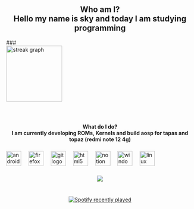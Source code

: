 <br clear="both">

<h2 align="center">Who am I?<br>Hello my name is sky and today I am studying programming</h2>
###

<div align="left">
  <img src="https://streak-stats.demolab.com?user=Skykkj&locale=en&mode=weekly&theme=nightowl&hide_border=false&border_radius=5&order=3" height="150" alt="streak graph"  />
</div>

###

<br clear="both">

<h4 align="center">What do I do?<br>I am currently developing ROMs, Kernels and build aosp for tapas and topaz (redmi note 12 4g)</h4>

###

<div align="left">
  <img src="https://cdn.jsdelivr.net/gh/devicons/devicon/icons/android/android-original.svg" height="40" alt="android logo"  />
  <img width="12" />
  <img src="https://cdn.jsdelivr.net/gh/devicons/devicon/icons/firefox/firefox-original.svg" height="40" alt="firefox logo"  />
  <img width="12" />
  <img src="https://cdn.jsdelivr.net/gh/devicons/devicon/icons/git/git-original.svg" height="40" alt="git logo"  />
  <img width="12" />
  <img src="https://cdn.jsdelivr.net/gh/devicons/devicon/icons/html5/html5-original.svg" height="40" alt="html5 logo"  />
  <img width="12" />
  <img src="https://cdn.jsdelivr.net/gh/devicons/devicon/icons/notion/notion-original.svg" height="40" alt="notion logo"  />
  <img width="12" />
  <img src="https://cdn.jsdelivr.net/gh/devicons/devicon/icons/windows8/windows8-original.svg" height="40" alt="windows8 logo"  />
  <img width="12" />
  <img src="https://cdn.jsdelivr.net/gh/devicons/devicon/icons/linux/linux-original.svg" height="40" alt="linux logo"  />
</div>

###

<div align="center">
  <img src="https://visitor-badge.laobi.icu/badge?page_id=Skykkj.Skykkj&"  />
</div>

###

<br clear="both">

<div align="center">
  <a href="https://open.spotify.com/user/31cv4zvjdpwyl3yvjlotrortlkpa">
    <img src="https://spotify-recently-played-readme.vercel.app/api?user=31cv4zvjdpwyl3yvjlotrortlkpa&count=5&unique=true" alt="Spotify recently played"  />
  </a>
</div>
